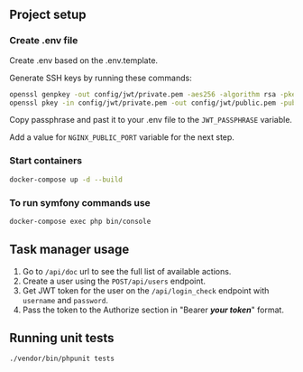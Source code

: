 ## Project setup 

### Create .env file

Create .env based on the .env.template.

Generate SSH keys by running these commands:
```bash
openssl genpkey -out config/jwt/private.pem -aes256 -algorithm rsa -pkeyopt rsa_keygen_bits:4096
openssl pkey -in config/jwt/private.pem -out config/jwt/public.pem -pubout
```

Copy passphrase and past it to your .env file to the `JWT_PASSPHRASE` variable.

Add a value for `NGINX_PUBLIC_PORT` variable for the next step.

### Start containers
```bash
docker-compose up -d --build
```

### To run symfony commands use
```bash
docker-compose exec php bin/console
```

## Task manager usage

1. Go to `/api/doc` url to see the full list of available actions.
2. Create a user using the `POST​/api​/users` endpoint.
3. Get JWT token for the user on the `/api/login_check` endpoint with `username` and `password`.
4. Pass the token to the Authorize section in "Bearer ***your token***" format.


## Running unit tests
```bash
./vendor/bin/phpunit tests
